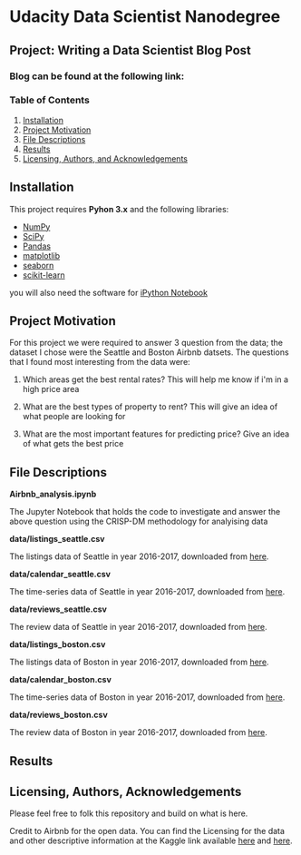 
# Udacity Data Scientist Nanodegree 
## Project: Writing a Data Scientist Blog Post

### Blog can be found at the following link: 

### Table of Contents

1. [Installation](#installation)
2. [Project Motivation](#motivation)
3. [File Descriptions](#files)
4. [Results](#results)
5. [Licensing, Authors, and Acknowledgements](#licensing)

## Installation <a name="installation"></a>

This project requires **Pyhon 3.x** and the following libraries:
- [NumPy](http://www.numpy.org/)
- [SciPy](https://www.scipy.org/)
- [Pandas](http://pandas.pydata.org)
- [matplotlib](http://matplotlib.org/)
- [seaborn](https://seaborn.pydata.org/)
- [scikit-learn](http://scikit-learn.org/stable/)

you will also need the software for [iPython Notebook](http://ipython.org/notebook.html)

## Project Motivation<a name="motivation"></a>

For this project we were required to answer 3 question from the data; the dataset I chose were the Seattle and Boston Airbnb datsets. The questions that I found most interesting from the data were:
1. Which areas get the best rental rates? This will help me know if i'm in a high price area 

2. What are the best types of property to rent? This will give an idea of what people are looking for

3. What are the most important features for predicting price? Give an idea of what gets the best price


## File Descriptions <a name="files"></a>

**Airbnb_analysis.ipynb**

The Jupyter Notebook that holds the code to investigate and answer the above question using the CRISP-DM methodology for analyising data  

**data/listings_seattle.csv**

The listings data of Seattle in year 2016-2017, downloaded from [here](https://www.kaggle.com/airbnb/seattle/data).

**data/calendar_seattle.csv**

The time-series data of Seattle in year 2016-2017, downloaded from [here](https://www.kaggle.com/airbnb/seattle/data).

**data/reviews_seattle.csv**

The review data of Seattle in year 2016-2017, downloaded from [here](https://www.kaggle.com/airbnb/seattle/data).

**data/listings_boston.csv**

The listings data of Boston in year 2016-2017, downloaded from [here](https://www.kaggle.com/airbnb/boston).

**data/calendar_boston.csv**

The time-series data of Boston in year 2016-2017, downloaded from [here](https://www.kaggle.com/airbnb/boston).

**data/reviews_boston.csv**

The review data of Boston in year 2016-2017, downloaded from [here](https://www.kaggle.com/airbnb/boston).


## Results<a name="results"></a>



## Licensing, Authors, Acknowledgements<a name="licensing"></a>

Please feel free to folk this repository and build on what is here.

Credit to Airbnb for the open data.
You can find the Licensing for the data and other descriptive information at the Kaggle link available [here](https://www.kaggle.com/airbnb/seattle) and [here](https://www.kaggle.com/airbnb/boston).

